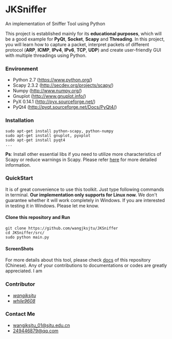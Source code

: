# JKSniffer
An implementation of Sniffer Tool using Python

This project is established mainly for its __educational purposes__, which will be a good example for __PyQt__, __Socket__, __Scapy__ and __Threading__. In this project, you will learn how to capture a packet, interpret packets of different protocol (__ARP__, __ICMP__, __IPv4__,  __IPv6__, __TCP__, __UDP__) and create user-friendly GUI with multiple threadings using Python.

### Environment ###
- Python 2.7 (https://www.python.org/)
- Scapy 2.3.2 (http://secdev.org/projects/scapy/)
- Numpy (http://www.numpy.org/)
- Gnuplot (http://www.gnuplot.info/)
- PyX 0.14.1 (http://pyx.sourceforge.net/)
- PyQt4 (http://pyqt.sourceforge.net/Docs/PyQt4/)

### Installation ###
    sudo apt-get install python-scapy, python-numpy
    sudo apt-get install gnuplot, pyxplot
    sudo apt-get install pyqt4
    ...

__Ps__: Install other essential libs if you need to utilize more characteristics of Scapy or reduce warnings in Scapy. Please refer [here](http://scapy.readthedocs.io/en/latest/installation.html) for more detailed information.

### QuickStart ###
It is of great convenience to use this toolkit. Just type following commands in terminal. __Our implementation only supports for Linux now.__ We don't guarantee whether it will work completely in Windows. If you are interested in testing it in Windows. Please let me know.

#### Clone this repository and Run ####

    git clone https://github.com/wangjksjtu/JKSniffer
    cd JKSniffer/src/
    sudo python main.py

#### ScreenShots ####

For more details about this tool, please check [docs](https://github.com/wangjksjtu/JKSniffer/docs) of this repository (Chinese).
Any of your contributions to documentations or codes are greatly appreciated. I am

### Contributor ###
- [_wangjksjtu_](https://github.com/wangjksjtu)
- [_while9608_](https://github.com/while9608)

### Contact Me ###
- wangjksjtu_01@sjtu.edu.cn
- 249446879@qq.com
